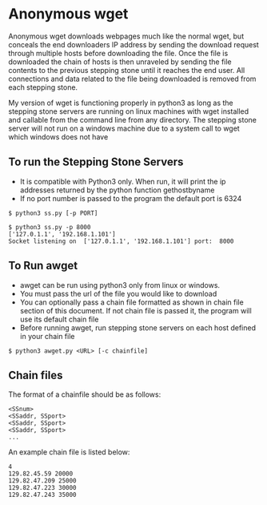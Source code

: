 # Anonymous wget

Anonymous wget downloads webpages much like the normal wget, but conceals the end downloaders IP address by sending the 
download request through multiple hosts before downloading the file. Once the file is downloaded the chain
of hosts is then unraveled by sending the file contents to the previous stepping stone until it reaches the end user. All connections and 
data related to the file being downloaded is removed from each stepping stone. 

My version of wget is functioning properly in python3 as long as the stepping stone servers are running on linux machines with wget installed and callable from the command line from any directory. The stepping stone server will not run on a windows machine 
due to a system call to wget which windows does not have

## To run the Stepping Stone Servers
- It is compatible with Python3 only. When run, it will print the ip addresses returned by the python function gethostbyname
- If no port number is passed to the program the default port is 6324

```
$ python3 ss.py [-p PORT]

$ python3 ss.py -p 8000
['127.0.1.1', '192.168.1.101']
Socket listening on  ['127.0.1.1', '192.168.1.101'] port:  8000

```

## To Run awget
- awget can be run using python3 only from linux or windows. 
- You must pass the url of the file you would like to download
- You can optionally pass a chain file formatted as shown in chain file section of this document. If not chain file is passed it, the program will use its default chain file
- Before running awget, run stepping stone servers on each host defined in your chain file

```
$ python3 awget.py <URL> [-c chainfile] 
```

## Chain files

The format of a chainfile should be as follows:

```
<SSnum>
<SSaddr, SSport>
<SSaddr, SSport>
<SSaddr, SSport>
...
```

An example chain file is listed below:
```
4
129.82.45.59 20000
129.82.47.209 25000
129.82.47.223 30000
129.82.47.243 35000
```
